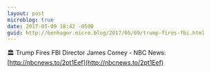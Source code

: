 ```yaml
---
layout: post
microblog: true
date: 2017-05-09 18:42 -0500
guid: http://benhager.micro.blog/2017/05/09/trump-fires-fbi.html
---
```

🏛 Trump Fires FBI Director James Comey - NBC News: [http://nbcnews.to/2pt1Eef](http://nbcnews.to/2pt1Eef)
